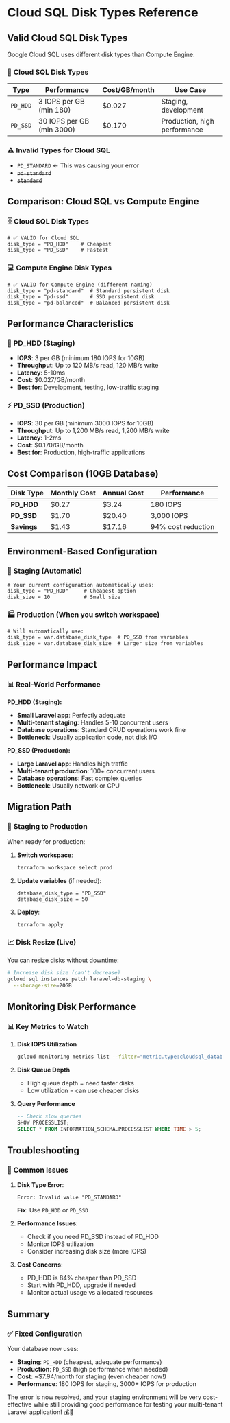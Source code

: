 # Cloud SQL Disk Types Reference

## Valid Cloud SQL Disk Types

Google Cloud SQL uses different disk types than Compute Engine:

### 💾 **Cloud SQL Disk Types**

| Type     | Performance               | Cost/GB/month | Use Case                     |
| -------- | ------------------------- | ------------- | ---------------------------- |
| `PD_HDD` | 3 IOPS per GB (min 180)   | $0.027        | Staging, development         |
| `PD_SSD` | 30 IOPS per GB (min 3000) | $0.170        | Production, high performance |

### ⚠️ **Invalid Types for Cloud SQL**

- ~~`PD_STANDARD`~~ ← This was causing your error
- ~~`pd-standard`~~
- ~~`standard`~~

## Comparison: Cloud SQL vs Compute Engine

### 🗄️ **Cloud SQL Disk Types**

```hcl
# ✅ VALID for Cloud SQL
disk_type = "PD_HDD"    # Cheapest
disk_type = "PD_SSD"    # Fastest
```

### 💻 **Compute Engine Disk Types**

```hcl
# ✅ VALID for Compute Engine (different naming)
disk_type = "pd-standard"  # Standard persistent disk
disk_type = "pd-ssd"       # SSD persistent disk
disk_type = "pd-balanced"  # Balanced persistent disk
```

## Performance Characteristics

### 🐌 **PD_HDD (Staging)**

- **IOPS**: 3 per GB (minimum 180 IOPS for 10GB)
- **Throughput**: Up to 120 MB/s read, 120 MB/s write
- **Latency**: 5-10ms
- **Cost**: $0.027/GB/month
- **Best for**: Development, testing, low-traffic staging

### ⚡ **PD_SSD (Production)**

- **IOPS**: 30 per GB (minimum 3000 IOPS for 10GB)
- **Throughput**: Up to 1,200 MB/s read, 1,200 MB/s write
- **Latency**: 1-2ms
- **Cost**: $0.170/GB/month
- **Best for**: Production, high-traffic applications

## Cost Comparison (10GB Database)

| Disk Type   | Monthly Cost | Annual Cost | Performance        |
| ----------- | ------------ | ----------- | ------------------ |
| **PD_HDD**  | $0.27        | $3.24       | 180 IOPS           |
| **PD_SSD**  | $1.70        | $20.40      | 3,000 IOPS         |
| **Savings** | $1.43        | $17.16      | 94% cost reduction |

## Environment-Based Configuration

### 🧪 **Staging (Automatic)**

```hcl
# Your current configuration automatically uses:
disk_type = "PD_HDD"     # Cheapest option
disk_size = 10           # Small size
```

### 🏭 **Production (When you switch workspace)**

```hcl
# Will automatically use:
disk_type = var.database_disk_type  # PD_SSD from variables
disk_size = var.database_disk_size  # Larger size from variables
```

## Performance Impact

### 📊 **Real-World Performance**

**PD_HDD (Staging):**

- **Small Laravel app**: Perfectly adequate
- **Multi-tenant staging**: Handles 5-10 concurrent users
- **Database operations**: Standard CRUD operations work fine
- **Bottleneck**: Usually application code, not disk I/O

**PD_SSD (Production):**

- **Large Laravel app**: Handles high traffic
- **Multi-tenant production**: 100+ concurrent users
- **Database operations**: Fast complex queries
- **Bottleneck**: Usually network or CPU

## Migration Path

### 🔄 **Staging to Production**

When ready for production:

1. **Switch workspace**:

   ```bash
   terraform workspace select prod
   ```

2. **Update variables** (if needed):

   ```hcl
   database_disk_type = "PD_SSD"
   database_disk_size = 50
   ```

3. **Deploy**:
   ```bash
   terraform apply
   ```

### 📈 **Disk Resize (Live)**

You can resize disks without downtime:

```bash
# Increase disk size (can't decrease)
gcloud sql instances patch laravel-db-staging \
  --storage-size=20GB
```

## Monitoring Disk Performance

### 📊 **Key Metrics to Watch**

1. **Disk IOPS Utilization**

   ```bash
   gcloud monitoring metrics list --filter="metric.type:cloudsql_database"
   ```

2. **Disk Queue Depth**

   - High queue depth = need faster disks
   - Low utilization = can use cheaper disks

3. **Query Performance**
   ```sql
   -- Check slow queries
   SHOW PROCESSLIST;
   SELECT * FROM INFORMATION_SCHEMA.PROCESSLIST WHERE TIME > 5;
   ```

## Troubleshooting

### 🐛 **Common Issues**

1. **Disk Type Error**:

   ```
   Error: Invalid value "PD_STANDARD"
   ```

   **Fix**: Use `PD_HDD` or `PD_SSD`

2. **Performance Issues**:

   - Check if you need PD_SSD instead of PD_HDD
   - Monitor IOPS utilization
   - Consider increasing disk size (more IOPS)

3. **Cost Concerns**:
   - PD_HDD is 84% cheaper than PD_SSD
   - Start with PD_HDD, upgrade if needed
   - Monitor actual usage vs allocated resources

## Summary

### ✅ **Fixed Configuration**

Your database now uses:

- **Staging**: `PD_HDD` (cheapest, adequate performance)
- **Production**: `PD_SSD` (high performance when needed)
- **Cost**: ~$7.94/month for staging (even cheaper now!)
- **Performance**: 180 IOPS for staging, 3000+ IOPS for production

The error is now resolved, and your staging environment will be very cost-effective while still providing good performance for testing your multi-tenant Laravel application! 💰🚀
